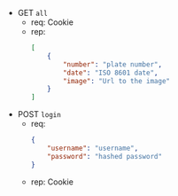 - GET `all`
    - req: Cookie
    - rep:
        ```json
        [
            {
                "number": "plate number",
                "date": "ISO 8601 date",
                "image": "Url to the image"
            }
        ]
        ```
- POST `login`
    - req:
        ```json
        {
            "username": "username",
            "password": "hashed password"
        }
        ```
    - rep: Cookie
